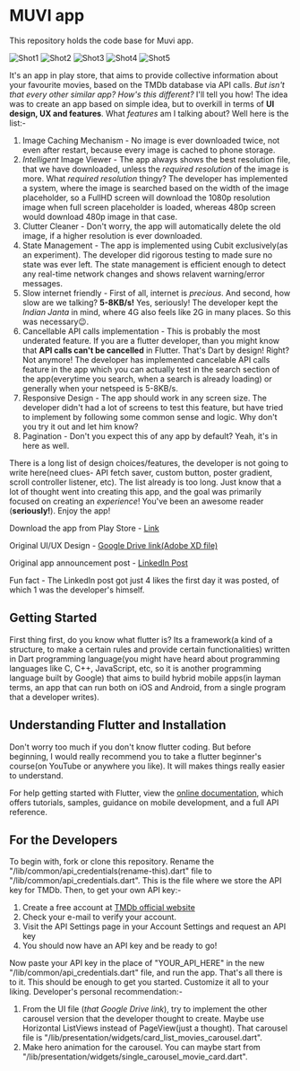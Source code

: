 # MUVI app

This repository holds the code base for Muvi app.

![Shot1](https://play-lh.googleusercontent.com/x4mtF_E1Ong4_GVFy1-5zAUodXoMWQQ0o0SbcuG3CMqy9XVDqIoBF3Y_pMRnyzRHfso=w256)
![Shot2](https://play-lh.googleusercontent.com/gG6ri7GhO4zYv5qnmwQud_Ko5udQ__Di_UyT8FNZbUE6N86V2PR-NU2pxNSM4Vfc_mM=w256)
![Shot3](https://play-lh.googleusercontent.com/Vhvj8qZ0J3TprVaAl2jIjRRiHv_CqhLcR4__5sq93EFR6G5TrmzhYDZnPkpEAooDshA=w256)
![Shot4](https://play-lh.googleusercontent.com/9nJfl3zZlM3Mw--7a0UY_H3OabK_UsOfffx2yfI0VMUAYUe6l5rrQG--iFQZTnB3iAOa=w256)
![Shot5](https://play-lh.googleusercontent.com/8sucMLj1o5rfzDCUj4O7c4b5dhydy1VF_h_8e_QYWeyQzH0wNtYGmWp2X2PpG-aSGyl_=w256)

It's an app in play store, that aims to provide collective information about your favourite movies, based on the TMDb database via API calls. *But isn't that every other similar app? How's this different?* I'll tell you how! The idea was to create an app based on simple idea, but to overkill in terms of **UI design, UX and features**. What *features* am I talking about? Well here is the list:-

1.  Image Caching Mechanism - No image is ever downloaded twice, not even after restart, because every image is cached to phone storage.
2.  *Intelligent* Image Viewer - The app always shows the best resolution file, that we have downloaded, unless the *required resolution* of the image is more. What *required resolution* thingy? The developer has implemented a system, where the image is searched based on the width of the image placeholder, so a FullHD screen will download the 1080p resolution image when full screen placeholder is loaded, whereas 480p screen would download 480p image in that case.
3.  Clutter Cleaner - Don't worry, the app will automatically delete the old image, if a higher resolution is ever downloaded.
4.  State Management - The app is implemented using Cubit exclusively(as an experiment). The developer did rigorous testing to made sure no state was ever left. The state management is efficient enough to detect any real-time network changes and shows relavent warning/error messages.
5.  Slow internet friendly - First of all, internet is *precious*. And second, how slow are we talking? **5-8KB/s!** Yes, seriously! The developer kept the *Indian Janta* in mind, where 4G also feels like 2G in many places. So this was necessary😉.
6.  Cancellable API calls implementation - This is probably the most underated feature. If you are a flutter developer, than you might know that **API calls can't be cancelled** in Flutter. That's Dart by design! Right? Not anymore! The developer has implemented cancelable API calls feature in the app which you can actually test in the search section of the app(everytime you search, when a search is already loading) or generally when your netspeed is 5-8KB/s.
7.  Responsive Design - The app should work in any screen size. The developer didn't had a lot of screens to test this feature, but have tried to implement by following some common sense and logic. Why don't you try it out and let him know?
8.  Pagination - Don't you expect this of any app by default? Yeah, it's in here as well.

There is a long list of design choices/features, the developer is not going to write here(need clues- API fetch saver, custom button, poster gradient, scroll controller listener, etc). The list already is too long. Just know that a lot of thought went into creating this app, and the goal was primarily focused on creating an *experience*! You've been an awesome reader (**seriously!**). Enjoy the app!

Download the app from Play Store - [Link](https://play.google.com/store/apps/details?id=com.application.muvi_app&hl=en&gl=IN)

Original UI/UX Design - [Google Drive link(Adobe XD file)](http://bit.ly/2YqgRRk)

Original app announcement post - [LinkedIn Post](https://www.linkedin.com/posts/abhishek-97099b125_flutterdeveloper-androidapp-uidesign-activity-6761417122682851328-pYNl)

Fun fact - The LinkedIn post got just 4 likes the first day it was posted, of which 1 was the developer's himself.

## Getting Started

First thing first, do you know what flutter is? Its a framework(a kind of a structure, to make a certain rules and provide certain functionalities) written in Dart programming language(you might have heard about programming languages like C, C++, JavaScript, etc, so it is another programming language built by Google) that aims to build hybrid mobile apps(in layman terms, an app that can run both on iOS and Android, from a single program that a developer writes).

## Understanding Flutter and Installation

Don't worry too much if you don't know flutter coding. But before beginning, I would really recommend you to take a flutter beginner's course(on YouTube or anywhere you like). It will makes things really easier to understand. 

For help getting started with Flutter, view the [online documentation](https://flutter.dev/docs), which offers tutorials, samples, guidance on mobile development, and a full API reference.

## For the Developers

To begin with, fork or clone this repository. Rename the "/lib/common/api_credentials(rename-this).dart" file to "/lib/common/api_credentials.dart". This is the file where we store the API key for TMDb. 
Then, to get your own API key:-

1.  Create a free account at [TMDb official website](https://www.themoviedb.org/signup)
2.  Check your e-mail to verify your account.
3.  Visit the API Settings page in your Account Settings and request an API key
4.  You should now have an API key and be ready to go!

Now paste your API key in the place of "YOUR_API_HERE" in the new "/lib/common/api_credentials.dart" file, and run the app. That's all there is to it. This should be enough to get you started. Customize it all to your liking. Developer's personal recommendation:-

1.  From the UI file (*that Google Drive link*), try to implement the other carousel version that the developer thought to create. Maybe use Horizontal ListViews instead of PageView(just a thought). That carousel file is "/lib/presentation/widgets/card_list_movies_carousel.dart".
2.  Make hero animation for the carousel. You can maybe start from "/lib/presentation/widgets/single_carousel_movie_card.dart".

